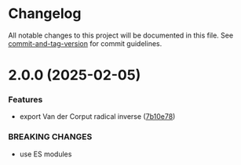 # Changelog

All notable changes to this project will be documented in this file. See [commit-and-tag-version](https://github.com/absolute-version/commit-and-tag-version) for commit guidelines.

# 2.0.0 (2025-02-05)


### Features

* export Van der Corput radical inverse ([7b10e78](https://github.com/vorg/hammersley/commit/7b10e788e8ae0c0ed8888678f433d39c79327834))


### BREAKING CHANGES

* use ES modules
